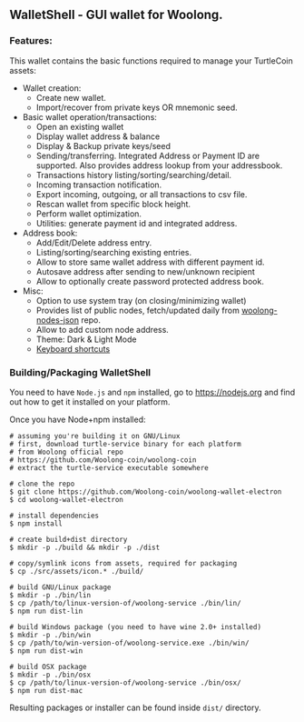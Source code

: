 ## WalletShell - GUI wallet for Woolong.

### Features:

This wallet contains the basic functions required to manage your TurtleCoin assets:

* Wallet creation:
  * Create new wallet.
  * Import/recover from private keys OR mnemonic seed.
* Basic wallet operation/transactions:
  * Open an existing  wallet
  * Display wallet address & balance
  * Display & Backup private keys/seed
  * Sending/transferring. Integrated Address or Payment ID are supported. Also provides address lookup from your addressbook.
  * Transactions history listing/sorting/searching/detail.
  * Incoming transaction notification.
  * Export incoming, outgoing, or all transactions to csv file.
  * Rescan wallet from specific block height.
  * Perform wallet optimization.
  * Utilities: generate payment id and integrated address.
* Address book:
  * Add/Edit/Delete address entry.
  * Listing/sorting/searching existing entries.
  * Allow to store same wallet address with different payment id.
  * Autosave address after sending to new/unknown recipient
  * Allow to optionally create password protected address book.
* Misc:
  * Option to use system tray (on closing/minimizing wallet)
  * Provides list of public nodes, fetch/updated daily from [woolong-nodes-json](https://github.com/Woolong-coin/woolong-wallet-electron) repo.
  * Allow to add custom node address.
  * Theme: Dark & Light Mode
  * [Keyboard shortcuts](docs/shortcut.md)

### Building/Packaging WalletShell
You need to have `Node.js` and `npm` installed, go to https://nodejs.org and find out how to get it installed on your platform.

Once you have Node+npm installed:
```
# assuming you're building it on GNU/Linux
# first, download turtle-service binary for each platform
# from Woolong official repo
# https://github.com/Woolong-coin/woolong-coin
# extract the turtle-service executable somewhere

# clone the repo
$ git clone https://github.com/Woolong-coin/woolong-wallet-electron
$ cd woolong-wallet-electron

# install dependencies
$ npm install

# create build+dist directory
$ mkdir -p ./build && mkdir -p ./dist

# copy/symlink icons from assets, required for packaging
$ cp ./src/assets/icon.* ./build/

# build GNU/Linux package
$ mkdir -p ./bin/lin
$ cp /path/to/linux-version-of/woolong-service ./bin/lin/
$ npm run dist-lin

# build Windows package (you need to have wine 2.0+ installed)
$ mkdir -p ./bin/win
$ cp /path/to/win-version-of/woolong-service.exe ./bin/win/
$ npm run dist-win

# build OSX package
$ mkdir -p ./bin/osx
$ cp /path/to/linux-version-of/woolong-service ./bin/osx/
$ npm run dist-mac
```

Resulting packages or installer can be found inside `dist/` directory.

